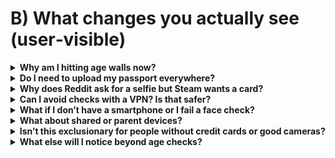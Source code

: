 # B) What changes you actually see (user‑visible)

<details>
<summary><strong>Why am I hitting age walls now?</strong></summary>
You’re seeing more checks because children’s protections and enforcement timelines came into force through 2025, so services had to show “highly effective” age assurance around adult or harmful categories.

Under the OSA, services used by or likely to be accessed by children must assess risks and put systems in place that are proportionate and effective. Ofcom’s phased roadmap pushed illegal‑harms duties first, then children’s codes in mid‑2025, which is why many platforms shipped gated access at the same time (see the government OSA explainer and Ofcom’s roadmap pages: gov.uk OSA explainer; Ofcom roadmap).
</details>

<details>
<summary><strong>Do I need to upload my passport everywhere?</strong></summary>
No—there isn’t a single mandated method. Good implementations start with low‑friction, privacy‑preserving checks, then offer stronger fallbacks only if needed.

Ofcom lists several methods that can be “highly effective,” including facial <em>age estimation</em> (delete images immediately), open banking (bank confirms you’re over 18), mobile‑network checks, digital IDs/PASS, and credit‑card checks that bind to the user. Self‑declaration isn’t acceptable (Ofcom children’s codes).
</details>

<details>
<summary><strong>Why does Reddit ask for a selfie but Steam wants a card?</strong></summary>
Different choices and trade‑offs. Reddit uses a verifier offering selfie age estimation (fast; non‑identifying) with ID as a fallback. Steam marks you “verified” if a valid credit card is on file.

Reddit’s approach can be quick and privacy‑respecting when deletion is enforced by the verifier (see TechCrunch coverage of Reddit’s UK rollout). Steam’s UK policy is simple but weaker against misuse (e.g., parent cards) and exclusionary for people without credit cards (see Steam Help: “Your UK Steam user account is considered age verified for as long as a valid credit card is stored on the account”). Ofcom’s criteria treat card checks as acceptable only when they meaningfully bind to the <em>user</em> (children’s codes).
</details>

<details>
<summary><strong>Can I avoid checks with a VPN? Is that safer?</strong></summary>
You can route around some gates, but a shady VPN may see far more of your traffic than a certified verifier sees of your face/ID (which should be deleted on the spot).

Think of it as a trade‑off: a one‑time, auditable “age OK” token versus ongoing exposure of all your browsing to an unknown network. If you use a VPN, pick a reputable provider and understand the risks; the law expects services to consider circumvention but doesn’t mandate universal ID or breaking encryption (gov.uk OSA explainer).
</details>

<details>
<summary><strong>What if I don’t have a smartphone or I fail a face check?</strong></summary>
You should be able to pick another route and try again without being locked out unfairly.

Reasonable alternatives include: ID+liveness via webcam, bank‑sourced age attribute (open banking), a mobile‑network check, PASS (digital proof of age), or email‑based estimation where appropriate. If a face estimation fails due to lighting or camera quality, a good flow offers a quick retry or switches to a stronger fallback (Ofcom children’s codes).
</details>

<details>
<summary><strong>What about shared or parent devices?</strong></summary>
On shared devices, a “credit card on file” gate may reflect the parent’s card rather than the person actually using the account. That’s why simple card‑only gating is weak: it doesn’t bind the <em>user</em>. Better flows bind the check to the account holder via estimation, ID+liveness, bank proof, or MNO checks, and remember the result as an “age OK” token (Ofcom children’s codes; Steam Help page confirms card‑on‑file policy).
</details>

<details>
<summary><strong>Isn’t this exclusionary for people without credit cards or good cameras?</strong></summary>
It shouldn’t be. “Highly effective” is a standard for outcomes, not a single tool. Good services offer more than one route so you can choose a non‑card, non‑face option. If you don’t have a credit card, use open banking, MNO, PASS, or ID+liveness. If your camera is poor, switch to a stronger fallback. If a platform offers only one route, that’s a design choice you can challenge (Ofcom children’s codes).
</details>

<details>
<summary><strong>What else will I notice beyond age checks?</strong></summary>
You should see clearer reporting routes, safer defaults for young users, more consistent takedowns of clearly illegal content, and optional controls for adults.

Specifically: in‑app reporting and complaints, teen‑safe defaults (limited recommendations; tighter contact eligibility), faster removal of illegal content (e.g., child sexual abuse material, terrorism, fraud, revenge porn), and optional filters adults can turn on to reduce exposure to abuse or other legal‑but‑unwanted content. These reflect services’ duties to assess risk, design safer systems, and be transparent (Ofcom online safety hub; gov.uk explainer).
</details>

